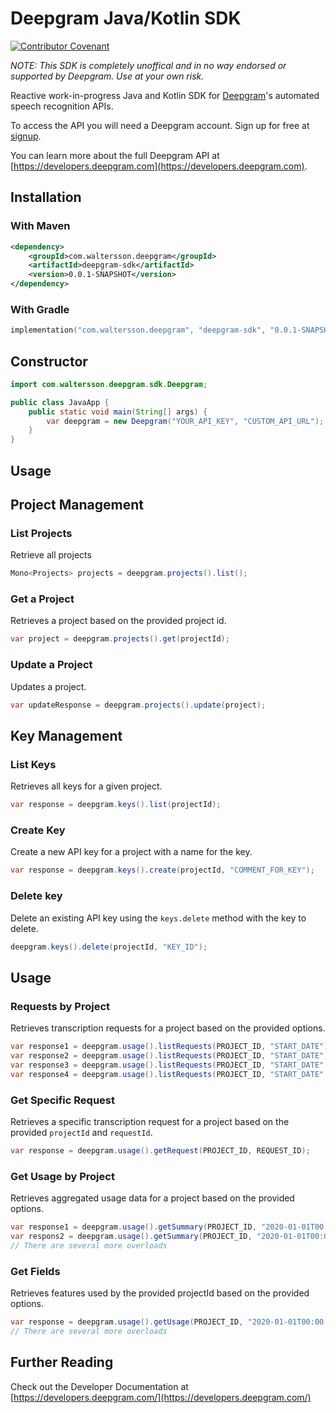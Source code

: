 # Deepgram Java/Kotlin SDK

[![Contributor Covenant](https://img.shields.io/badge/Contributor%20Covenant-v2.0%20adopted-ff69b4.svg?style=flat-rounded)](CODE_OF_CONDUCT.md)

_NOTE: This SDK is completely unoffical and in no way endorsed or supported by Deepgram. Use at your own risk._

Reactive work-in-progress Java and Kotlin SDK for [Deepgram](https://www.deepgram.com)'s automated
speech recognition APIs.

To access the API you will need a Deepgram account. Sign up for free at
[signup][signup].

You can learn more about the full Deepgram API at [https://developers.deepgram.com](https://developers.deepgram.com).

## Installation

### With Maven

```XML
<dependency>
    <groupId>com.waltersson.deepgram</groupId>
    <artifactId>deepgram-sdk</artifactId>
    <version>0.0.1-SNAPSHOT</version>
</dependency>
```

### With Gradle

```Kotlin
implementation("com.waltersson.deepgram", "deepgram-sdk", "0.0.1-SNAPSHOT")
```

## Constructor

```Java
import com.waltersson.deepgram.sdk.Deepgram;

public class JavaApp {
    public static void main(String[] args) {
        var deepgram = new Deepgram("YOUR_API_KEY", "CUSTOM_API_URL");
    }
}
```

## Usage

## Project Management

### List Projects

Retrieve all projects

```Java
Mono<Projects> projects = deepgram.projects().list();
```

### Get a Project

Retrieves a project based on the provided project id.

```Java
var project = deepgram.projects().get(projectId);
```

### Update a Project

Updates a project.

```Java
var updateResponse = deepgram.projects().update(project);
```

## Key Management

### List Keys

Retrieves all keys for a given project.

```Java
var response = deepgram.keys().list(projectId);
```

### Create Key

Create a new API key for a project with a name for the key.

```Java
var response = deepgram.keys().create(projectId, "COMMENT_FOR_KEY");
```

### Delete key

Delete an existing API key using the `keys.delete` method with the key to
delete.

```Java
deepgram.keys().delete(projectId, "KEY_ID");
```

## Usage

### Requests by Project

Retrieves transcription requests for a project based on the provided options.

```Java
var response1 = deepgram.usage().listRequests(PROJECT_ID, "START_DATE");
var response2 = deepgram.usage().listRequests(PROJECT_ID, "START_DATE", "END_DATE");
var response3 = deepgram.usage().listRequests(PROJECT_ID, "START_DATE", "END_DATE", "PAGE");
var response4 = deepgram.usage().listRequests(PROJECT_ID, "START_DATE", "END_DATE", "PAGE", "LIMIT");
```

### Get Specific Request

Retrieves a specific transcription request for a project based on the provided
`projectId` and `requestId`.

```Java
var response = deepgram.usage().getRequest(PROJECT_ID, REQUEST_ID);
```

### Get Usage by Project

Retrieves aggregated usage data for a project based on the provided options.

```Java
var response1 = deepgram.usage().getSummary(PROJECT_ID, "2020-01-01T00:00:00+00:00");
var respons2 = deepgram.usage().getSummary(PROJECT_ID, "2020-01-01T00:00:00+00:00", "2021-01-01T00:00:00+00:00");
// There are several more overloads
```

### Get Fields

Retrieves features used by the provided projectId based on the provided options.

```Java
var response = deepgram.usage().getUsage(PROJECT_ID, "2020-01-01T00:00:00+00:00");
// There are several more overloads
```

## Further Reading

Check out the Developer Documentation at [https://developers.deepgram.com/](https://developers.deepgram.com/)

[signup]: https://console.deepgram.com?utm_source=node-sdk&utm_content=readme